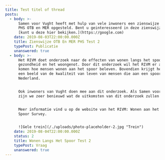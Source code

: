 ```yaml
---
title: Test titel of thread
posts:
  - body: >-
      Samen voor Vught heeft met hulp van vele inwoners een zienswijze op het
      PHS OTB en MER opgesteld. Bent u geinteresseerd in deze zienswijze dan
      [kunt u deze hier bekijken.](https://google.com)
    date: 2019-08-03T22:00:00.000Z
    title: Zienswijze OTB En MER PHS Test 2
    typePost: Publicatie
    unanswered: true
  - body: >-
      Het RIVM doet onderzoek naar de effecten van wonen langs het spoor op de
      gezondheid en het woongenot. Door dit onderzoek wil het RIVM er achter
      komen hoe mensen wonen aan het spoor beleven. Bovendien krijgt het RIVM zo
      een beeld van de kwaliteit van leven van mensen die aan een spoor wonen in
      Nederland.


      Ook inwoners van Vught doen mee aan dit onderzoek. Als Samen voor Vught
      zijn we zeer benieuwd wat de uitkomsten van dit onderzoek zullen zijn.


      Meer informatie vind u op de website van het RIVM: Wonen aan het spoor en
      Spoor Survey.


      ![Gele trein](/./uploads/photo-placeholder-2.jpg "Trein")
    date: 2019-08-04T22:00:00.000Z
    status: 2
    title: Wonen Langs Het Spoor Test 2
    typePost: Vraag
    unanswered: true
---
```


